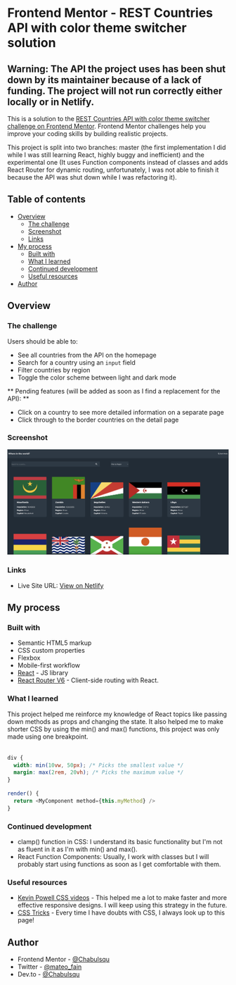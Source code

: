 # Frontend Mentor - REST Countries API with color theme switcher solution
## Warning: The API the project uses has been shut down by its maintainer because of a lack of funding. The project will not run correctly either locally or in Netlify. 

This is a solution to the [REST Countries API with color theme switcher challenge on Frontend Mentor](https://www.frontendmentor.io/challenges/rest-countries-api-with-color-theme-switcher-5cacc469fec04111f7b848ca). Frontend Mentor challenges help you improve your coding skills by building realistic projects. 

This project is split into two branches: master (the first implementation I did while I was still learning React, highly buggy and inefficient) and the experimental one (It uses Function components instead of classes and adds React Router for dynamic routing, unfortunately, I was not able to finish it because the API was shut down while I was refactoring it).

## Table of contents

- [Overview](#overview)
  - [The challenge](#the-challenge)
  - [Screenshot](#screenshot)
  - [Links](#links)
- [My process](#my-process)
  - [Built with](#built-with)
  - [What I learned](#what-i-learned)
  - [Continued development](#continued-development)
  - [Useful resources](#useful-resources)
- [Author](#author)

## Overview

### The challenge

Users should be able to:

- See all countries from the API on the homepage
- Search for a country using an `input` field
- Filter countries by region
- Toggle the color scheme between light and dark mode 

** Pending features (will be added as soon as I find a replacement for the API): **

- Click on a country to see more detailed information on a separate page
- Click through to the border countries on the detail page

### Screenshot

![Website main page saw on dark mode](./screenshot.png)

### Links

- Live Site URL: [View on Netlify](restapicountriessite.netlify.app)

## My process

### Built with

- Semantic HTML5 markup
- CSS custom properties
- Flexbox
- Mobile-first workflow
- [React](https://reactjs.org/) - JS library
- [React Router V6](https://reactrouter.com/en/main/start/tutorial) - Client-side routing with React.

### What I learned

This project helped me reinforce my knowledge of React topics like passing down methods as props and changing the state. It also helped me to make shorter CSS by using the min() and max() functions, this project was only made using one breakpoint.
```css

div {
  width: min(10vw, 50px); /* Picks the smallest value */
  margin: max(2rem, 20vh); /* Picks the maximum value */
}

```
```js
render() {
  return <MyComponent method={this.myMethod} />
}
```

### Continued development

- clamp() function in CSS: I understand its basic functionality but I'm not as fluent in it as I'm with min() and max().
- React Function Components: Usually, I work with classes but I will probably start using functions as soon as I get comfortable with them.

### Useful resources

- [Kevin Powell CSS videos](https://www.youtube.com/watch?v=bn-DQCifeQQ&t=1512s) - This helped me a lot to make faster and more effective responsive designs. I will keep using this strategy in the future.
- [CSS Tricks](https://css-tricks.com) - Every time I have doubts with CSS, I always look up to this page!

## Author

- Frontend Mentor - [@Chabulsqu](https://www.frontendmentor.io/profile/Chabulsqu)
- Twitter - [@mateo_fain](https://www.twitter.com/mateo_fain)
- Dev.to - [@Chabulsqu](https://dev.to/chabulsqu)
